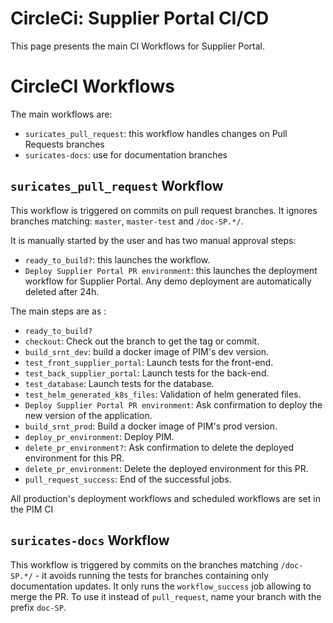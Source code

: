 # CircleCi: Supplier Portal CI/CD

This page presents the main CI Workflows for Supplier Portal.

# CircleCI Workflows

The main workflows are:
- `suricates_pull_request`: this workflow handles changes on Pull Requests branches
- `suricates-docs`: use for documentation branches

## `suricates_pull_request` Workflow

This workflow is triggered on commits on pull request branches. It ignores branches matching: `master`, `master-test` and `/doc-SP.*/`.

It is manually started by the user and has two manual approval steps:
* `ready_to_build?`: this launches the workflow.
* `Deploy Supplier Portal PR environment`: this launches the deployment workflow for Supplier Portal. Any demo deployment are automatically deleted after 24h.

The main steps are as :
- `ready_to_build?`
- `checkout`: Check out the branch to get the tag or commit.
- `build_srnt_dev`: build a docker image of PIM's dev version.
- `test_front_supplier_portal`: Launch tests for the front-end.
- `test_back_supplier_portal`: Launch tests for the back-end.
- `test_database`: Launch tests for the database.
- `test_helm_generated_k8s_files`: Validation of helm generated files.
- `Deploy Supplier Portal PR environment`: Ask confirmation to deploy the new version of the application.
- `build_srnt_prod`: Build a docker image of PIM's prod version.
- `deploy_pr_environment`:  Deploy PIM.
- `delete_pr_environment?`: Ask confirmation to delete the deployed environment for this PR.
- `delete_pr_environment`: Delete the deployed environment for this PR.
- `pull_request_success`: End of the successful jobs.

All production's deployment workflows and scheduled workflows are set in the PIM CI

## `suricates-docs` Workflow

This workflow is triggered by commits on the branches matching `/doc-SP.*/` - it avoids running the tests for branches containing only documentation updates.
It only runs the `workflow_success` job allowing to merge the PR.
To use it instead of `pull_request`, name your branch with the prefix `doc-SP`.